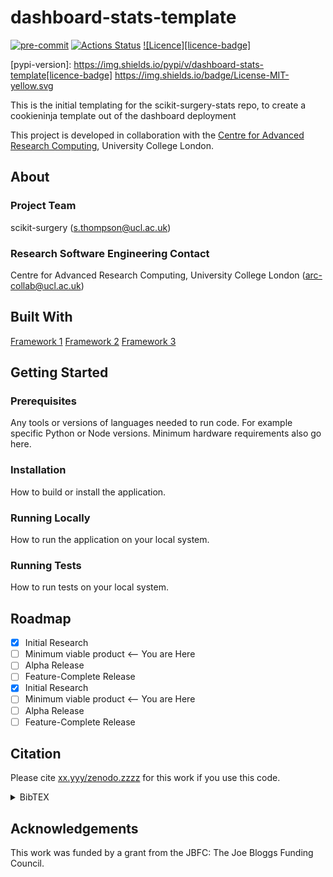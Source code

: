 # dashboard-stats-template

[![pre-commit](https://img.shields.io/badge/pre--commit-enabled-brightgreen?logo=pre-commit&logoColor=white)](https://github.com/pre-commit/pre-commit)
[![Actions Status][actions-badge]][actions-link]
[![Licence][licence-badge]](./LICENCE.md)

<!--
[![PyPI version][pypi-version]][pypi-link]
[![Conda-Forge][conda-badge]][conda-link]
[![PyPI platforms][pypi-platforms]][pypi-link]
-->

<!-- prettier-ignore-start -->

[actions-badge]: https://github.com/yidilozdemir/dashboard-stats-template/workflows/CI/badge.svg
[actions-link]: https://github.com/yidilozdemir/dashboard-stats-template/actions
[conda-badge]: https://img.shields.io/conda/vn/conda-forge/dashboard-stats-template
[conda-link]: https://github.com/conda-forge/dashboard-stats-template-feedstock
[pypi-link]: https://pypi.org/project/dashboard-stats-template/
[pypi-platforms]: https://img.shields.io/pypi/pyversions/dashboard-stats-template

[pypi-version]: https://img.shields.io/pypi/v/dashboard-stats-template[licence-badge] https://img.shields.io/badge/License-MIT-yellow.svg<!-- prettier-ignore-end -->

This is the initial templating for the scikit-surgery-stats repo, to create a cookieninja template out of the dashboard deployment

This project is developed in collaboration with the [Centre for Advanced Research Computing](https://ucl.ac.uk/arc), University College London.

## About

### Project Team

scikit-surgery ([s.thompson@ucl.ac.uk](mailto:s.thompson@ucl.ac.uk))

<!-- TODO: how do we have an array of collaborators ? -->

### Research Software Engineering Contact

Centre for Advanced Research Computing, University College London
([arc-collab@ucl.ac.uk](mailto:arc-collab@ucl.ac.uk))

## Built With

<!-- TODO: can cookiecutter make a list of frameworks? -->

[Framework 1](https://something.com)
[Framework 2](https://something.com)
[Framework 3](https://something.com)

## Getting Started

### Prerequisites

Any tools or versions of languages needed to run code. For example specific Python or Node versions. Minimum hardware requirements also go here.

### Installation

How to build or install the application.

### Running Locally

How to run the application on your local system.

### Running Tests

How to run tests on your local system.

## Roadmap

- [x] Initial Research
- [ ] Minimum viable product <-- You are Here
- [ ] Alpha Release
- [ ] Feature-Complete Release
- [x] Initial Research
- [ ] Minimum viable product <-- You are Here
- [ ] Alpha Release
- [ ] Feature-Complete Release

## Citation

Please cite [xx.yyy/zenodo.zzzz](https://doi.org/xx.yyy/zenodo.zzzzz) for this work if you use this code.

<details>
<summary>BibTEX</summary>

```bibtex
@article{xxx2023paper,
  title={Title},
  author={Author},
  journal={arXiv},
  year={2023}
}
```

</details>

## Acknowledgements

This work was funded by a grant from the JBFC: The Joe Bloggs Funding Council.
